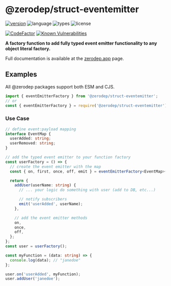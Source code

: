 # @zerodep/struct-eventemitter

[![version](https://img.shields.io/npm/v/@zerodep/struct-eventemitter?style=flat-square&color=blue)](https://www.npmjs.com/package/@zerodep/struct-eventemitter)
![language](https://img.shields.io/badge/typescript-100%25-blue?style=flat-square)
![types](https://img.shields.io/badge/types-included-blue?style=flat-square)
![license](https://img.shields.io/github/license/cdepage/zerodep?color=blue&style=flat-square)

[![CodeFactor](https://www.codefactor.io/repository/github/cdepage/zerodep/badge)](https://www.codefactor.io/repository/github/cdepage/zerodep)
[![Known Vulnerabilities](https://snyk.io/test/github/cdepage/zerodep/badge.svg)](https://snyk.io/test/github/cdepage/zerodep)

**A factory function to add fully typed event emitter functionality to any object literal factory.**

Full documentation is available at the [zerodep.app](http://zerodep.app/#/to/string) page.

## Examples

All @zerodep packages support both ESM and CJS.

```javascript
import { eventEmitterFactory } from '@zerodep/struct-eventemitter';
// or
const { eventEmitterFactory } = require('@zerodep/struct-eventemitter');
```

### Use Case

```typescript
// define event:payload mapping
interface EventMap {
  userAdded: string;
  userRemoved: string;
}

// add the typed event emitter to your function factory
const userFactory = () => {
  // create the event emitter with the map
  const { on, first, once, off, emit } = eventEmitterFactory<EventMap>();

  return {
    addUser(userName: string) {
      // ... your logic do something with user (add to DB, etc...)

      // notify subscribers
      emit('userAdded', userName);
    },

    // add the event emitter methods
    on,
    once,
    off,
  };
};
const user = userFactory();

const myFunction = (data: string) => {
  console.log(data); // "janedoe"
};

user.on('userAdded', myFunction);
user.addUser('janedoe');
```
